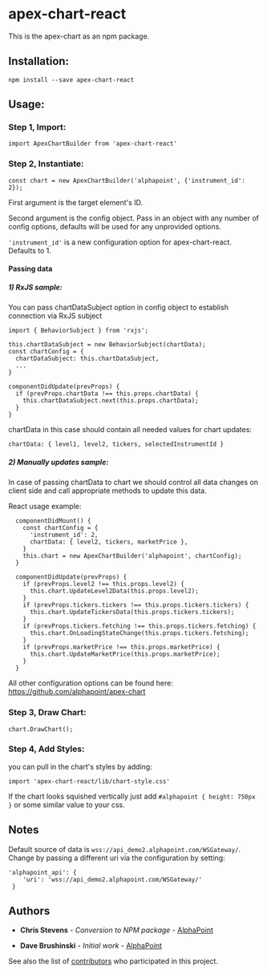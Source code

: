 # apex-chart-react

This is the apex-chart as an npm package.

## Installation:

`npm install --save apex-chart-react`

## Usage:

### Step 1, Import:

`import ApexChartBuilder from 'apex-chart-react'`

### Step 2, Instantiate:

`const chart = new ApexChartBuilder('alphapoint', {'instrument_id': 2});`

First argument is the target element's ID. 

Second argument is the config object. Pass in an object with any number of config options, defaults will be used for any unprovided options.

`'instrument_id'` is a new configuration option for apex-chart-react. Defaults to 1.

#### Passing data

##### 1) RxJS sample:
You can pass chartDataSubject option in config object to establish connection via RxJS subject

```
import { BehaviorSubject } from 'rxjs';

this.chartDataSubject = new BehaviorSubject(chartData);
const chartConfig = {
  chartDataSubject: this.chartDataSubject,
  ...
}

componentDidUpdate(prevProps) {
  if (prevProps.chartData !== this.props.chartData) {
    this.chartDataSubject.next(this.props.chartData);
  }
}
```
chartData in this case should contain all needed values for chart updates:

`chartData: { level1, level2, tickers, selectedInstrumentId }`

##### 2) Manually updates sample:
In case of passing chartData to chart we should control all data changes on client side and call appropriate methods to update this data.

React usage example:

```
  componentDidMount() {
    const chartConfig = {
      'instrument_id': 2,
      chartData: { level2, tickers, marketPrice },
    }
    this.chart = new ApexChartBuilder('alphapoint', chartConfig);
  }

  componentDidUpdate(prevProps) {
    if (prevProps.level2 !== this.props.level2) {
      this.chart.UpdateLevel2Data(this.props.level2);
    }
    if (prevProps.tickers.tickers !== this.props.tickers.tickers) {
      this.chart.UpdateTickersData(this.props.tickers.tickers);
    }
    if (prevProps.tickers.fetching !== this.props.tickers.fetching) {
      this.chart.OnLoadingStateChange(this.props.tickers.fetching);
    }
    if (prevProps.marketPrice !== this.props.marketPrice) {
      this.chart.UpdateMarketPrice(this.props.marketPrice);
    }
  }
```

All other configuration options can be found here:
https://github.com/alphapoint/apex-chart

### Step 3, Draw Chart:

`chart.DrawChart();`

### Step 4, Add Styles:

you can pull in the chart's styles by adding:

`import 'apex-chart-react/lib/chart-style.css'`

If the chart looks squished vertically just add `#alphapoint { height: 750px }` or some similar value to your css.

## Notes

Default source of data is `wss://api_demo2.alphapoint.com/WSGateway/`. Change by passing a different uri via the configuration by setting:
```
'alphapoint_api': {
    'uri': 'wss://api_demo2.alphapoint.com/WSGateway/'
 }
  ```

## Authors

* **Chris Stevens** - *Conversion to NPM package* - [AlphaPoint](https://github.com/chrisstevensap)

* **Dave Brushinski** - *Initial work* - [AlphaPoint](https://github.com/dbrushinski)

See also the list of [contributors](https://github.com/alphapoint/apex-chart/contributors) who participated in this project.

